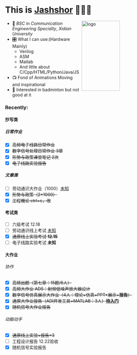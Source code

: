 # **This is [Jashshor]([jashshor.fun](https://jashshor.fun/)) 🙋🏻‍♂️**

<img src="https://github-readme-stats.vercel.app/api?username=Jashshor&count_private=true&show_icons=true" alt="logo" height="230" align="right" width="50%" />

- 📖 *BSC* in *Communication Engineering Specialty*, *Xidian University*
- 🎛️ What I can use:(Hardware Mainly)
  - Verilog
  - ASM  
  - Matlab
  - And little about C/Cpp/HTML/Python/Java/JS
- 📺 Fond of Animations Moving and inspirational
- 🏸 Interested in badminton but not good at it


### **Recently:**
#### 抄写类

##### 日常作业

- [x] ~~高频电子线路日常作业~~
- [x] ~~数字信号处理日常作业 3章~~
- [x] ~~形势与政策课堂笔记 2次~~
- [x] ~~电子线路实验报告~~

##### 文章类

- [ ] 劳动通识大作业（1000）[未知]()
- [x] ~~形势与政策（2*1000）~~
- [x] ~~工程概论 ctrl+c，改~~

#### 考试类

- [ ] 六级考试 12.18
- [ ] 劳动通识线上考试 [未知](http://mooc1.chaoxing.com/exam/test?classId=46922265&courseId=218346218&ut=s&enc=822d5e88d685abaffaf1d234d5f656c7&cpi=93170852&openc=c0bd6e872aefa8061b0f5ed8cde263d6)
- [x] ~~通原线上实验考试 **12.15**~~
- [ ] 电子线路实验考试 **未知**

#### 大作业

###### 协作

- [x] ~~高频出题（第七章：15题/6人）~~
- [x] ~~高频大作业 ADS：射频低噪声放大器设计~~
- [x] ~~数字信号仿真展示大作业（4人：理论+仿真+PPT+展示+**报告**）~~
- [x] ~~通原大作业报告（ADI开发工具+MATLAB：3人）**[待入门](https://www.bilibili.com/video/BV1p4411H77U?spm_id_from=333.999.0.0)**~~
- [x] ~~随机信号大作业报告~~

###### 动脑动手

- [x] ~~通原线上实验+报告*3~~
- [ ] 工程设计报告 12.22验收
- [x] 随机信号实验报告
